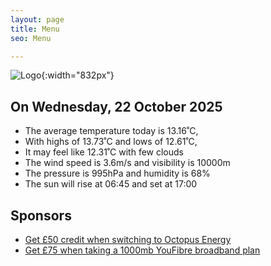 ```yaml
---
layout: page
title: Menu
seo: Menu

---
```


![Logo](/images/logo.jpg){:width="832px"}

<!-- weather_marker starts -->
## On Wednesday, 22 October 2025

- The average temperature today is 13.16˚C,
- With highs of 13.73˚C and lows of 12.61˚C,
- It may feel like 12.31˚C with few clouds
- The wind speed is 3.6m/s and visibility is 10000m
- The pressure is 995hPa and humidity is 68%
- The sun will rise at 06:45 and set at 17:00

<!-- weather_marker ends -->

## Sponsors

- [Get £50 credit when switching to Octopus Energy](https://bit.ly/3oD1nnS)
- [Get £75 when taking a 1000mb YouFibre broadband plan](https://aklam.io/91zWhU?)
